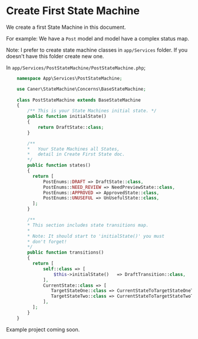 


# Create First State Machine
We create a first State Machine in this document.

For example: We have a `Post` model and model have a complex status map.

Note: I prefer to create state machine classes in `app/Services` folder. If you doesn't have this folder create new one.

In `app/Services/PostStateMachine/PostStateMachine.php`;

```php
    namespace App\Services\PostStateMachine;

    use Caner\StateMachine\Concerns\BaseStateMachine;
    
    class PostStateMachine extends BaseStateMachine  
    {
	    /** This is your State Machines initial state. */
    	public function initialState()  
    	{  
	    	return DraftState::class;  
    	}

		/** 
		*	Your State Machines all States, 
		*	detail in Create First State doc.
		*/
		public function states()  
		{  
		  return [  
			  PostEnums::DRAFT => DraftState::class,  
			  PostEnums::NEED_REVIEW => NeedPreviewState::class,  
			  PostEnums::APPROVED => ApprovedState::class,  
			  PostEnums::UNUSEFUL => UnUsefulState::class,  
		  ];  
		}

		/**
		* This section includes state transitions map.
		* 
		* Note: It should start to 'initialState()' you must
		* don't forget!
		*/
		public function transitions()  
		{  
		  return [  
			  self::class => [  
				  $this->initialState()   => DraftTransition::class,  
			  ],  
			  CurrentState::class => [  
				 TargetStateOne::class => CurrentStateToTargetStateOneTransition::class,  
				 TargetStateTwo::class => CurrentStateToTargetStateTwoTransition::class,  
			  ],
		  ];  
		}
    }
```

Example project coming soon.

